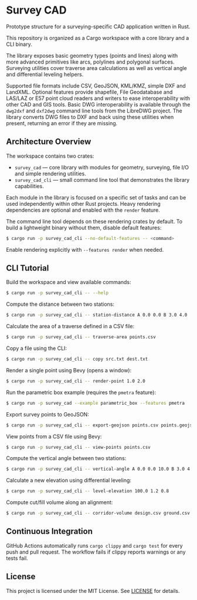 # Survey CAD

Prototype structure for a surveying-specific CAD application written in Rust.

This repository is organized as a Cargo workspace with a core library and a CLI
binary.

The library exposes basic geometry types (points and lines) along with more
advanced primitives like arcs, polylines and polygonal surfaces. Surveying
utilities cover traverse area calculations as well as vertical angle and
differential leveling helpers.

Supported file formats include CSV, GeoJSON, KML/KMZ, simple DXF and LandXML.
Optional features provide shapefile, File Geodatabase and LAS/LAZ or E57 point cloud
readers and writers to ease interoperability with other CAD and GIS tools. Basic DWG
interoperability is available through
the `dwg2dxf` and `dxf2dwg` command line tools from the LibreDWG project. The
library converts DWG files to DXF and back using these utilities when present,
returning an error if they are missing.

## Architecture Overview

The workspace contains two crates:

- `survey_cad` &mdash; core library with modules for geometry, surveying, file I/O and simple rendering utilities.
- `survey_cad_cli` &mdash; small command line tool that demonstrates the library capabilities.

Each module in the library is focused on a specific set of tasks and can be used
independently within other Rust projects. Heavy rendering dependencies are
optional and enabled with the `render` feature.

The command line tool depends on these rendering crates by default. To build a
lightweight binary without them, disable default features:

```bash
$ cargo run -p survey_cad_cli --no-default-features -- <command>
```
Enable rendering explicitly with `--features render` when needed.

## CLI Tutorial

Build the workspace and view available commands:

```bash
$ cargo run -p survey_cad_cli -- --help
```

Compute the distance between two stations:

```bash
$ cargo run -p survey_cad_cli -- station-distance A 0.0 0.0 B 3.0 4.0
```

Calculate the area of a traverse defined in a CSV file:

```bash
$ cargo run -p survey_cad_cli -- traverse-area points.csv
```

Copy a file using the CLI:

```bash
$ cargo run -p survey_cad_cli -- copy src.txt dest.txt
```

Render a single point using Bevy (opens a window):

```bash
$ cargo run -p survey_cad_cli -- render-point 1.0 2.0
```

Run the parametric box example (requires the `pmetra` feature):

```bash
$ cargo run -p survey_cad --example parametric_box --features pmetra
```

Export survey points to GeoJSON:

```bash
$ cargo run -p survey_cad_cli -- export-geojson points.csv points.geojson
```

View points from a CSV file using Bevy:

```bash
$ cargo run -p survey_cad_cli -- view-points points.csv
```

Compute the vertical angle between two stations:

```bash
$ cargo run -p survey_cad_cli -- vertical-angle A 0.0 0.0 10.0 B 3.0 4.0 14.0
```

Calculate a new elevation using differential leveling:

```bash
$ cargo run -p survey_cad_cli -- level-elevation 100.0 1.2 0.8
```

Compute cut/fill volume along an alignment:

```bash
$ cargo run -p survey_cad_cli -- corridor-volume design.csv ground.csv halign.csv valign.csv 10.0 --interval 10.0 --offset-step 1.0
```

## Continuous Integration

GitHub Actions automatically runs `cargo clippy` and `cargo test` for every push
and pull request. The workflow fails if clippy reports warnings or any tests
fail.

## License

This project is licensed under the MIT License. See [LICENSE](LICENSE) for details.

